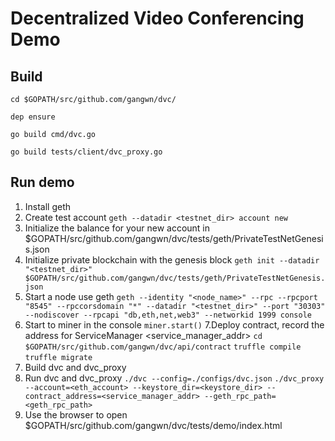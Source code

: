# Decentralized Video Conferencing Demo

## Build

`cd $GOPATH/src/github.com/gangwn/dvc/`

`dep ensure`

`go build cmd/dvc.go`

`go build tests/client/dvc_proxy.go`

## Run demo

1. Install geth
2. Create test account 
`geth --datadir <testnet_dir> account new`
3. Initialize the balance for your new account in $GOPATH/src/github.com/gangwn/dvc/tests/geth/PrivateTestNetGenesis.json
4. Initialize private blockchain with the genesis block
`geth init --datadir "<testnet_dir>" $GOPATH/src/github.com/gangwn/dvc/tests/geth/PrivateTestNetGenesis.json`
5. Start a node use geth
`geth --identity "<node_name>" --rpc --rpcport "8545" --rpccorsdomain "*" --datadir "<testnet_dir>" --port "30303" --nodiscover --rpcapi "db,eth,net,web3" --networkid 1999 console`
6. Start to miner in the console
`miner.start()`
7.Deploy contract, record the address for ServiceManager <service_manager_addr>
`cd $GOPATH/src/github.com/gangwn/dvc/api/contract`
`truffle compile`
`truffle migrate`
8. Build dvc and dvc_proxy
9. Run dvc and dvc_proxy
`./dvc --config=./configs/dvc.json`
`./dvc_proxy --account=<eth_account> --keystore_dir=<keystore_dir> --contract_address=<service_manager_addr> --geth_rpc_path=<geth_rpc_path>`
10. Use the browser to open $GOPATH/src/github.com/gangwn/dvc/tests/demo/index.html